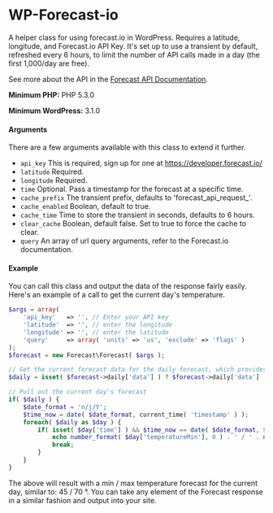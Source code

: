 # WP-Forecast-io
A helper class for using forecast.io in WordPress. Requires a latitude, longitude, and Forecast.io API Key. It's set up to use a transient by default, refreshed every 6 hours, to limit the number of API calls made in a day (the first 1,000/day are free).

See more about the API in the [Forecast API Documentation](https://developer.forecast.io/docs/v2).

**Minimum PHP:** PHP 5.3.0

**Minimum WordPress:** 3.1.0

#### Arguments

There are a few arguments available with this class to extend it further. 

- `api_key` This is required, sign up for one at https://developer.forecast.io/
- `latitude` Required.
- `longitude` Required.
- `time`	Optional. Pass a timestamp for the forecast at a specific time.
- `cache_prefix` The transient prefix, defaults to 'forecast_api_request_'.
- `cache_enabled`	Boolean, default to true.
- `cache_time` Time to store the transient in seconds, defaults to 6 hours.
- `clear_cache` Boolean, default false. Set to true to force the cache to clear.
- `query`	An array of url query arguments, refer to the Forecast.io documentation.

#### Example

You can call this class and output the data of the response fairly easily. Here's an example of a call to get the current day's temperature.

```php
$args = array(
	'api_key' 	=> '', // Enter your API key
	'latitude'	=> '', // enter the longitude
	'longitude'	=> '', // enter the latitude
	'query'		=> array( 'units' => 'us', 'exclude' => 'flags' )
);
$forecast = new Forecast\Forecast( $args );

// Get the current forecast data for the daily forecast, which provides the next 7 days
$daily = isset( $forecast->daily['data'] ) ? $forecast->daily['data'] : false;

// Pull out the current day's forecast
if( $daily ) {
	$date_format = 'n/j/Y';
	$time_now = date( $date_format, current_time( 'timestamp' ) );
	foreach( $daily as $day ) {
		if( isset( $day['time'] ) && $time_now == date( $date_format, $day['time'] ) ) {
			echo number_format( $day['temperatureMin'], 0 ) . ' / ' . number_format( $day['temperatureMax'], 0 );
			break;
		}
	}
}
```

The above will result with a min / max temperature forecast for the current day, similar to: 45 / 70 &deg;. You can take any element of the Forecast response in a similar fashion and output into your site.
